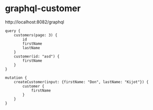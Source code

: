 # graphql-customer

http://localhost:8082/graphql

```
query {
    customers(page: 3) {
        id
        firstName
        lastName
    }
    customer(id: "asd") {
        firstName
    }
}
```

```
mutation {
    createCustomer(input: {firstName: "Don", lastName: "Kijot"}) {
        customer {
            firstName
        }
    }
}
```